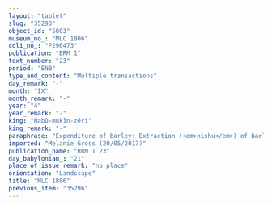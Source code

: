 ```yaml
---
layout: "tablet"
slug: "35293"
object_id: "5803"
museum_no_: "MLC 1806"
cdli_no_: "P296473"
publication: "BRM 1"
text_number: "23"
period: "ENB"
type_and_content: "Multiple transactions"
day_remark: "-"
month: "IX"
month_remark: "-"
year: "4"
year_remark: "-"
king: "Nabû-mukīn-zēri"
king_remark: "-"
paraphrase: "Expenditure of barley: Extraction (<em>nishu</em>) of barley given to various positions, including named individuals. Each position receives 1 kor (180 l)."
imported: "Melanie Gross (20/05/2017)"
publication_name: "BRM 1 23"
day_babylonian_: "21"
place_of_issue_remark: "no place"
orientation: "Landscape"
title: "MLC 1806"
previous_item: "35296"
---
```

